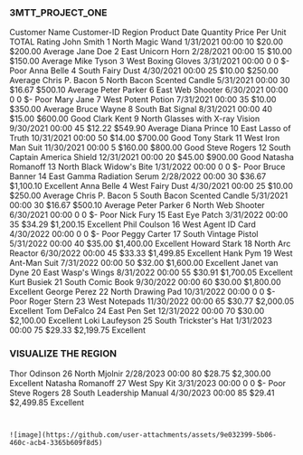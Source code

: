 ### 3MTT_PROJECT_ONE
Customer Name	Customer-ID	Region	Product	Date	Quantity	Price Per Unit	 TOTAL 	Rating
John Smith	1	North	Magic Wand	1/31/2021 00:00	10	$20.00 	 $200.00 	Average
Jane Doe	2	East	Unicorn Horn	2/28/2021 00:00	15	$10.00 	 $150.00 	Average
Mike Tyson	3	West	Boxing Gloves	3/31/2021 00:00	0	0	 $-   	Poor
Anna Belle	4	South	Fairy Dust	4/30/2021 00:00	25	$10.00 	 $250.00 	Average
Chris P. Bacon	5	North	Bacon Scented Candle	5/31/2021 00:00	30	$16.67 	 $500.10 	Average
Peter Parker	6	East	Web Shooter	6/30/2021 00:00	0	0	 $-   	Poor
Mary Jane	7	West	Potent Potion	7/31/2021 00:00	35	$10.00 	 $350.00 	Average
Bruce Wayne	8	South	Bat Signal	8/31/2021 00:00	40	$15.00 	 $600.00 	Good
Clark Kent	9	North	Glasses with X-ray Vision	9/30/2021 00:00	45	$12.22 	 $549.90 	Average
Diana Prince	10	East	Lasso of Truth	10/31/2021 00:00	50	$14.00 	 $700.00 	Good
Tony Stark	11	West	Iron Man Suit	11/30/2021 00:00	5	$160.00 	 $800.00 	Good
Steve Rogers	12	South	Captain America Shield	12/31/2021 00:00	20	$45.00 	 $900.00 	Good
Natasha Romanoff	13	North	Black Widow's Bite	1/31/2022 00:00	0	0	 $-   	Poor
Bruce Banner	14	East	Gamma Radiation Serum	2/28/2022 00:00	30	$36.67 	 $1,100.10 	Excellent
Anna Belle	4	West	Fairy Dust	4/30/2021 00:00	25	$10.00 	 $250.00 	Average
Chris P. Bacon	5	South	Bacon Scented Candle	5/31/2021 00:00	30	$16.67 	 $500.10 	Average
Peter Parker	6	North	Web Shooter	6/30/2021 00:00	0	0	 $-   	Poor
Nick Fury	15	East	Eye Patch	3/31/2022 00:00	35	$34.29 	 $1,200.15 	Excellent
Phil Coulson	16	West	Agent ID Card	4/30/2022 00:00	0	0	 $-   	Poor
Peggy Carter	17	South	Vintage Pistol	5/31/2022 00:00	40	$35.00 	 $1,400.00 	Excellent
Howard Stark	18	North	Arc Reactor	6/30/2022 00:00	45	$33.33 	 $1,499.85 	Excellent
Hank Pym	19	West	Ant-Man Suit	7/31/2022 00:00	50	$32.00 	 $1,600.00 	Excellent
Janet van Dyne	20	East	Wasp's Wings	8/31/2022 00:00	55	$30.91 	 $1,700.05 	Excellent
Kurt Busiek	21	South	Comic Book	9/30/2022 00:00	60	$30.00 	 $1,800.00 	Excellent
George Perez	22	North	Drawing Pad	10/31/2022 00:00	0	0	 $-   	Poor
Roger Stern	23	West	Notepads	11/30/2022 00:00	65	$30.77 	 $2,000.05 	Excellent
Tom DeFalco	24	East	Pen Set	12/31/2022 00:00	70	$30.00 	 $2,100.00 	Excellent
Loki Laufeyson	25	South	Trickster's Hat	1/31/2023 00:00	75	$29.33 	 $2,199.75 	Excellent
### VISUALIZE THE REGION

Thor Odinson	26	North	Mjolnir	2/28/2023 00:00	80	$28.75 	 $2,300.00 	Excellent
Natasha Romanoff	27	West	Spy Kit	3/31/2023 00:00	0	0	 $-   	Poor
Steve Rogers	28	South	Leadership Manual	4/30/2023 00:00	85	$29.41 	 $2,499.85 	Excellent
```https://github.com/Ejiwunmy/3MTT_PROJECT_ONE.git
								
								
![image](https://github.com/user-attachments/assets/9e032399-5b06-460c-acb4-3365b609f8d5)
